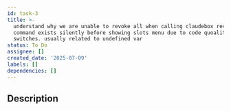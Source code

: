 ```yaml
---
id: task-3
title: >-
  understand why we are unable to revoke all when calling claudebox revoke all,
  command exists silently before showing slots menu due to code quoality
  switches. usually related to undefined var
status: To Do
assignee: []
created_date: '2025-07-09'
labels: []
dependencies: []
---
```


## Description
